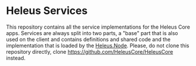 # Heleus Services

This repository contains all the service implementations for the Heleus Core apps. Services are always split into two parts, a "base" part that is also used on the client and contains definitions and shared code and the implementation that is loaded by the [Heleus.Node](https://github.com/HeleusCore/Heleus.Node). Please, do not clone this repository directly, clone https://github.com/HeleusCore/HeleusCore instead.
